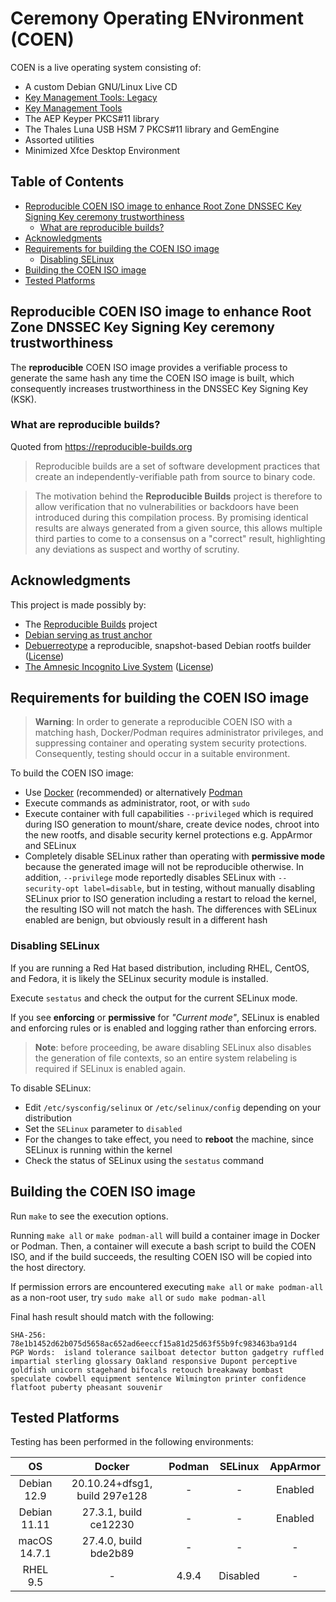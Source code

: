 # Ceremony Operating ENvironment (COEN)<!-- omit in toc -->

COEN is a live operating system consisting of:

- A custom Debian GNU/Linux Live CD
- [Key Management Tools: Legacy](https://github.com/iana-org/dnssec-keytools-legacy)
- [Key Management Tools](https://github.com/iana-org/dnssec-keytools) 
- The AEP Keyper PKCS#11 library
- The Thales Luna USB HSM 7 PKCS#11 library and GemEngine
- Assorted utilities
- Minimized Xfce Desktop Environment

## Table of Contents<!-- omit in toc -->
- [Reproducible COEN ISO image to enhance Root Zone DNSSEC Key Signing Key ceremony trustworthiness](#reproducible-coen-iso-image-to-enhance-root-zone-dnssec-key-signing-key-ceremony-trustworthiness)
  - [What are reproducible builds?](#what-are-reproducible-builds)
- [Acknowledgments](#acknowledgments)
- [Requirements for building the COEN ISO image](#requirements-for-building-the-coen-iso-image)
  - [Disabling SELinux](#disabling-selinux)
- [Building the COEN ISO image](#building-the-coen-iso-image)
- [Tested Platforms](#tested-platforms)


## Reproducible COEN ISO image to enhance Root Zone DNSSEC Key Signing Key ceremony trustworthiness

The **reproducible** COEN ISO image provides a verifiable process to generate the same hash any time the COEN ISO image is built, which consequently increases trustworthiness in the DNSSEC Key Signing Key (KSK).

### What are reproducible builds?

Quoted from https://reproducible-builds.org

> Reproducible builds are a set of software development practices that create an independently-verifiable path from source to binary code.

> The motivation behind the **Reproducible Builds** project is therefore to allow verification that no vulnerabilities or backdoors have been introduced during this compilation process. By promising identical results are always generated from a given source, this allows multiple third parties to come to a consensus on a "correct" result, highlighting any deviations as suspect and worthy of scrutiny.

## Acknowledgments

This project is made possibly by:
- The [Reproducible Builds](https://reproducible-builds.org/) project
- [Debian serving as trust anchor](https://www.debian.org/)
- [Debuerreotype](https://github.com/debuerreotype/debuerreotype) a reproducible, snapshot-based Debian rootfs builder ([License](https://github.com/debuerreotype/debuerreotype/blob/master/LICENSE))
- [The Amnesic Incognito Live System](https://tails.boum.org/index.en.html) ([License](https://tails.boum.org/doc/about/license/index.en.html))

## Requirements for building the COEN ISO image

> **Warning**: In order to generate a reproducible COEN ISO with a matching hash, Docker/Podman requires administrator privileges, and suppressing container and operating system security protections. Consequently, testing should occur in a suitable environment.

To build the COEN ISO image:

* Use [Docker](https://www.docker.com/) (recommended) or alternatively [Podman](https://podman.io/)
* Execute commands as administrator, root, or with `sudo`  
* Execute container with full capabilities `--privileged` which is required during ISO generation to mount/share, create device nodes, chroot into the new rootfs, and disable security kernel protections e.g. AppArmor and SELinux
* Completely disable SELinux rather than operating with **permissive mode** because the generated image will not be reproducible otherwise. In addition, `--privilege` mode reportedly disables SELinux with `--security-opt label=disable`, but in testing, without manually disabling SELinux prior to ISO generation including a restart to reload the kernel, the resulting ISO will not match the hash. The differences with SELinux enabled are benign, but obviously result in a different hash

### Disabling SELinux

If you are running a Red Hat based distribution, including RHEL, CentOS, and Fedora, it is likely the SELinux security module is installed.

Execute `sestatus` and check the output for the current SELinux mode.

If you see **enforcing** or **permissive** for *"Current mode"*, SELinux is
enabled and enforcing rules or is enabled and logging rather than enforcing errors.

> **Note**: before proceeding, be aware disabling SELinux also disables the
generation of file contexts, so an entire system relabeling is required if SELinux is enabled again.

To disable SELinux:

- Edit `/etc/sysconfig/selinux` or `/etc/selinux/config` depending on your distribution
- Set the `SELinux` parameter to `disabled`
- For the changes to take effect, you need to **reboot** the machine, since
SELinux is running within the kernel
- Check the status of SELinux using the `sestatus` command

## Building the COEN ISO image

Run `make` to see the execution options.

Running `make all` or `make podman-all` will build a container image in Docker or Podman. Then, a container will execute a bash script to build the COEN ISO, and if the build succeeds, the resulting COEN ISO will be copied into the host directory.

If permission errors are encountered executing `make all` or `make podman-all` as a non-root user, try `sudo make all` or `sudo make podman-all`

Final hash result should match with the following:

```
SHA-256:    78e1b1452d62b075d5658ac652ad6eeccf15a81d25d63f55b9fc983463ba91d4
PGP Words:  island tolerance sailboat detector button gadgetry ruffled impartial sterling glossary Oakland responsive Dupont perceptive goldfish unicorn stagehand bifocals retouch breakaway bombast speculate cowbell equipment sentence Wilmington printer confidence flatfoot puberty pheasant souvenir
```

## Tested Platforms

Testing has been performed in the following environments:

|           OS          |            Docker            | Podman | SELinux  | AppArmor |
| :-------------------: | :--------------------------: | :----: | :------: | :------: |
|     Debian 12.9       | 20.10.24+dfsg1, build 297e128|   -    |    -     | Enabled  |
|     Debian 11.11      |    27.3.1, build ce12230     |   -    |    -     | Enabled  |
|      macOS 14.7.1     |    27.4.0, build bde2b89     |   -    |    -     |    -     |
|       RHEL 9.5        |             -                | 4.9.4  | Disabled |    -     |
